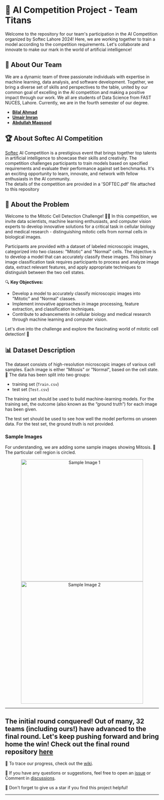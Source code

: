 # 🚀 AI Competition Project - Team Titans

Welcome to the repository for our team's participation in the AI Competition organized by Softec Lahore 2024! Here, we are working together to train a model according to the competition requirements. Let's collaborate and innovate to make our mark in the world of artificial intelligence!

## 🤖 About Our Team

We are a dynamic team of three passionate individuals with expertise in machine learning, data analysis, and software development. Together, we bring a diverse set of skills and perspectives to the table, united by our common goal of excelling in the AI competition and making a positive impact through our work. We all are students of Data Science from FAST NUCES, Lahore. Currently, we are in the fourth semester of our degree.

- [**Bilal Ahmad**](https://github.com/ahmddbilall)
- [**Umair Imran**](https://github.com/umairimran)
- [**Abdullah Maqsood**](https://github.com/abdullah-2k3)

## 🏆 About Softec AI Competition

[Softec](https://softecnu.org) AI Competition is a prestigious event that brings together top talents in artificial intelligence to showcase their skills and creativity. The competition challenges participants to train models based on specified requirements and evaluate their performance against set benchmarks. It's an exciting opportunity to learn, innovate, and network with fellow enthusiasts in the AI community.
<br>
The details of the competition are provided in a 'SOFTEC.pdf' file attached to this repository


## 🧬 About the Problem

Welcome to the Mitotic Cell Detection Challenge! 🧫🔬 In this competition, we invite data scientists, machine learning enthusiasts, and computer vision experts to develop innovative solutions for a critical task in cellular biology and medical research - distinguishing mitotic cells from normal cells in biological images.

Participants are provided with a dataset of labeled microscopic images, categorized into two classes: "Mitotic" and "Normal" cells. The objective is to develop a model that can accurately classify these images. This binary image classification task requires participants to process and analyze image data, extract relevant features, and apply appropriate techniques to distinguish between the two cell states.

🔍 **Key Objectives:**
- Develop a model to accurately classify microscopic images into "Mitotic" and "Normal" classes.
- Implement innovative approaches in image processing, feature extraction, and classification techniques.
- Contribute to advancements in cellular biology and medical research through machine learning and computer vision.

Let's dive into the challenge and explore the fascinating world of mitotic cell detection! 🌟


## 📊 Dataset Description

The dataset consists of high-resolution microscopic images of various cell samples. Each image is either "Mitosis" or "Normal", based on the cell state. 🧬 The data has been split into two groups:

- training set (`Train.csv`)
- test set (`Test.csv`)

The training set should be used to build machine-learning models. For the training set, the outcome (also known as the “ground truth”) for each image has been given.

The test set should be used to see how well the model performs on unseen data. For the test set, the ground truth is not provided.

### Sample Images

For understanding, we are adding some sample images showing Mitosis. 📸 The particular cell region is circled.

<div align="center">
  <img src="https://github.com/ahmddbilall/AI_Competition_Softec/assets/138764971/975f4bd0-cdeb-482a-bcf8-14060fccb8ad" alt="Sample Image 1" width="400" />

  <img src="https://github.com/ahmddbilall/AI_Competition_Softec/assets/138764971/4a0fffd8-8b8d-418e-a6b8-ca9d17868d87" alt="Sample Image 2" width="400" />
</div>



---
The initial round conquered!  Out of many, 32 teams (including ours!) have advanced to the final round. Let's keep pushing forward and bring home the win!  Check out the final round repository [here](https://github.com/ahmddbilall/AI_Competition_Softec_FinalRound)
---

📝 To trace our progress, check out the [wiki](https://github.com/ahmddbilall/AI_Competition_Softec/wiki).

🔧 If you have any questions or suggestions, feel free to open an [issue](https://github.com/ahmddbilall/AI_Competition_Softec/issues) or Comment in [discussions](https://github.com/ahmddbilall/AI_Competition_Softec/discussions).

🌟 Don't forget to give us a star if you find this project helpful!

---
